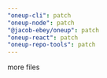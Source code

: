 ```yaml
---
"oneup-cli": patch
"oneup-node": patch
"@jacob-ebey/oneup": patch
"oneup-react": patch
"oneup-repo-tools": patch
---
```


more files
